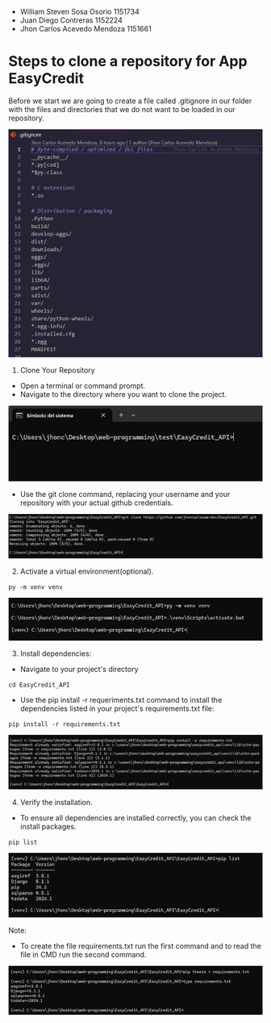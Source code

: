 - William Steven Sosa Osorio 1151734
- Juan Diego Contreras 1152224
- Jhon Carlos Acevedo Mendoza 1151661

# Steps to clone a repository for App EasyCredit

Before we start we are going to create a file called .gitignore in our folder with the files and directories that we do not want to be loaded in our repository.

![alt text](https://github.com/jhoncarlosam-dev/test_credit/raw/feature/image-9.png)
   
1. Clone Your Repository
- Open a terminal or command prompt.     
- Navigate to the directory where you want to clone the project.

![cmd image](https://github.com/jhoncarlosam-dev/test_credit/raw/feature/image-2.png)

- Use the git clone command, replacing your username and your repository with your actual github credentials.

![git clone](https://github.com/jhoncarlosam-dev/test_credit/raw/feature/image-3.png)

2. Activate a virtual environment(optional).
```
py -m venv venv
```
![activate venv](https://github.com/jhoncarlosam-dev/test_credit/raw/feature/image-4.png)

3. Install dependencies:
- Navigate to your project's directory
```
cd EasyCredit_API
``` 
- Use the pip install -r requeriments.txt command to install the dependencies listed in your project's requirements.txt file:
```
pip install -r requirements.txt
``` 
![alt text](https://github.com/jhoncarlosam-dev/test_credit/raw/feature/image-7.png)

4. Verify the installation.
- To ensure all dependencies are installed correctly, you can check the install packages.

```
pip list
``` 

![alt text](https://github.com/jhoncarlosam-dev/test_credit/raw/feature/image-8.png)

Note: 
- To create the file requirements.txt run the first command and to read the file in CMD run the second command.

![note](https://github.com/jhoncarlosam-dev/test_credit/raw/feature/image-6.png)
